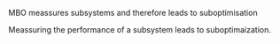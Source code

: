 <span style="color:#000ff;">MBO meassures subsystems and therefore leads to suboptimisation</span>

<span style="color:#000ff;">Meassuring the performance of a subsystem leads to suboptimaization.</span>